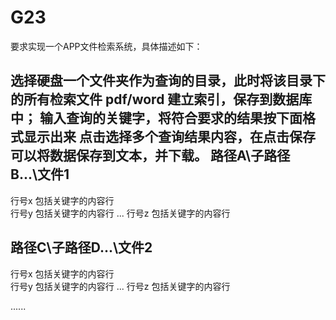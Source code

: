 # G23
要求实现一个APP文件检索系统，具体描述如下：

选择硬盘一个文件夹作为查询的目录，此时将该目录下的所有检索文件 pdf/word 建立索引，保存到数据库中；
输入查询的关键字，将符合要求的结果按下面格式显示出来
点击选择多个查询结果内容，在点击保存可以将数据保存到文本，并下载。
路径A\子路径B\...\文件1      
-------------------------------
行号x    包括关键字的内容行   
行号y    包括关键字的内容行
...
行号z    包括关键字的内容行


路径C\子路径D\...\文件2     
-------------------------------
行号x    包括关键字的内容行   
行号y    包括关键字的内容行
...
行号z    包括关键字的内容行


......
